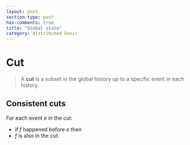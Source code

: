 ```yaml
---
layout: post
section-type: post
has-comments: true
title: "Global state"
category: distributed basic
---
```


# Cut

> A ***cut*** is a subset in the global history up to a specific event in each history.
> 


## Consistent cuts

For each event *e* in the cut:

- if *f* happened before *e* then
- *f* is also in the cut.

